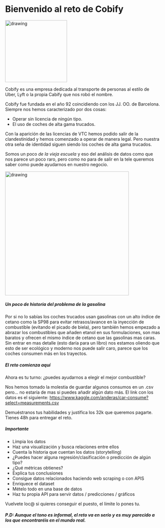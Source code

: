 # Bienvenido al reto de Cobify

<img src="https://kamisetas.com/image/bordados/Cobi-Barcelona-92-parche.gif" alt="drawing" width="200"/>

Cobify es una empresa dedicada al transporte de personas al estilo de Uber, Lyft o la propia Cabify que nos robó el nombre.

Cobify fue fundada en el año 92 coincidiendo con los JJ. OO. de Barcelona. Siempre nos hemos caracterizado por dos cosas:

- Operar sin licencia de ningún tipo.
- El uso de coches de alta gama trucados.

Con la aparición de las licencias de VTC hemos podido salir de la clandestinidad y hemos comenzado a operar de manera legal. Pero nuestra otra seña de identidad siguen siendo los coches de alta gama trucados.

Somos un poco _de la vieja escuela_ y eso del análisis de datos como que nos parece un poco raro, pero como no para de salir en la tele queremos saber como puede ayudarnos en nuestro negocio.

<img src="https://hips.hearstapps.com/hmg-prod.s3.amazonaws.com/images/captura-de-pantalla-2019-12-20-19-07-54-1576865490.png" alt="drawing" width="400"/>

##### Un poco de historia del problema de la gasolina

Por si no lo sabías los coches trucados usan gasolinas con un alto índice de cetano como la SP98 para evitar retrasos/avance en la inyección de combustible (evitando el picado de biela), pero también hemos empezado a abrazar los combustibles que añaden etanol en sus formulaciones, son mas baratos y ofrecen el mismo índice de cetano que las gasolinas mas caras. Sin entrar en mas detalle (esto daría para un libro) nos estamos oliendo que esto de ser ecológico y moderno nos puede salir caro, parece que los coches consumen más en los trayectos.

##### El reto comienza aquí

Ahora es tu turno: ¿puedes ayudarnos a elegir el mejor combustible?  

Nos hemos tomado la molestia de guardar algunos consumos en un .csv pero... no estaría de mas si puedes añadir algún dato más. El link con los datos es el siguiente: https://www.kaggle.com/anderas/car-consume?select=measurements.csv

Demuéstranos tus habilidades y justifica los 32k que queremos pagarte. Tienes 48h para entregar el reto.

##### Importante

- Límpia los datos
- Haz una visualización y busca relaciones entre ellos
- Cuenta la historia que cuentan los datos (storytelling)
- ¿Puedes hacer alguna regresión/clasificación o predicción de algún tipo?
- ¿Qué métricas obtienes?
- Explica tus conclusiones
- Consigue datos relacionados haciendo web scraping o con APIS
- Enriquece el dataset
- Mételo todo en una base de datos
- Haz tu propia API para servir datos / predicciones / gráficos

Vuelvete loc@ si quieres conseguir el puesto, el límite lo pones tu.

##### P.D: Aunque el tono es informal, el reto va en serio y es muy parecido a los que encontraréis en el mundo real.
